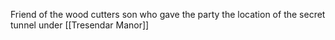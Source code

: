 Friend of the wood cutters son who gave the party the location of the secret tunnel under [[Tresendar Manor]]